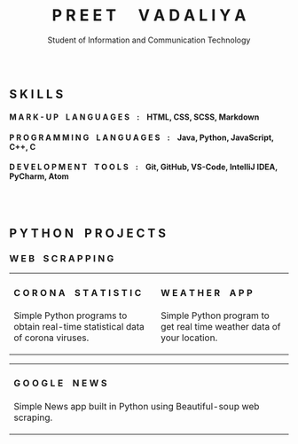 <h1 align = "center">P R E E T &nbsp;&nbsp;&nbsp;&nbsp; V A D A L I Y A</h1>
<p align = "center">Student of Information and Communication Technology</p>

<br>
<br>

## S K I L L S
#### M A R K - U P &nbsp;&nbsp; L A N G U A G E S &nbsp;&nbsp; : &nbsp;&nbsp; HTML, CSS, SCSS, Markdown
#### P R O G R A M M I N G &nbsp;&nbsp; L A N G U A G E S &nbsp;&nbsp; : &nbsp;&nbsp; Java, Python, JavaScript, C++, C
#### D E V E L O P M E N T &nbsp;&nbsp; T O O L S &nbsp;&nbsp; : &nbsp;&nbsp; Git, GitHub, VS-Code, IntelliJ IDEA, PyCharm, Atom

<br>
<br>

## P Y T H O N &nbsp;&nbsp; P R O J E C T S

### W E B &nbsp;&nbsp; S C R A P P I N G

<table>
  <tr>
    <td>
      <h4>C O R O N A &nbsp;&nbsp; S T A T I S T I C</h4>
      <p>Simple Python programs to obtain real-time statistical data of corona viruses.</p>
    </td>
    <td>
      <h4>W E A T H E R &nbsp;&nbsp; A P P</h4>
      <p>Simple Python program to get real time weather data of your location.</p>
    </td>
  </tr>
</table>

<table>
  <tr>
    <td>
      <h4>G O O G L E &nbsp;&nbsp; N E W S</h4>
      <p>Simple News app built in Python using Beautiful-soup web scraping.</p>
    </td>
  </tr>
</table>
